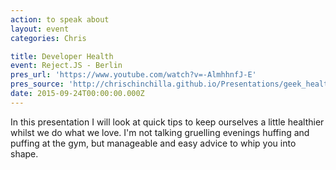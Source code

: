 ```yaml
---
action: to speak about
layout: event
categories: Chris

title: Developer Health
event: Reject.JS - Berlin
pres_url: 'https://www.youtube.com/watch?v=-AlmhhnfJ-E'
pres_source: 'http://chrischinchilla.github.io/Presentations/geek_health'
date: 2015-09-24T00:00:00.000Z
---
```


In this presentation I will look at quick tips to keep ourselves a little healthier whilst we do what we love. I'm not talking gruelling evenings huffing and puffing at the gym, but manageable and easy advice to whip you into shape.
